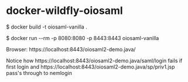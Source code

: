 # docker-wildfly-oiosaml

$ docker build -t oiosaml-vanilla .

$ docker run --rm -p 8080:8080 -p 8443:8443 oiosaml-vanilla

Browser: https://localhost:8443/oiosaml2-demo.java/

Notice how https://localhost:8443/oiosaml2-demo.java/saml/login fails if first login and https://localhost:8443/oiosaml2-demo.java/sp/priv1.jsp pass's through to nemlogin